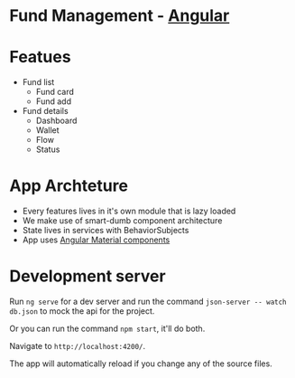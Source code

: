 # Fund Management - [Angular](https://angular.io)

# Featues
- Fund list
  - Fund card
  - Fund add
- Fund details
  - Dashboard
  - Wallet
  - Flow
  - Status

# App Archteture

- Every features lives in it's own module that is lazy loaded
- We make use of smart-dumb component architecture
- State lives in services with BehaviorSubjects
- App uses [Angular Material components](https://material.angular.io)

# Development server

Run `ng serve` for a dev server and run the command `json-server -- watch db.json` to mock the api for the project. 

Or you can run the command `npm start`, it'll do both.

Navigate to `http://localhost:4200/`.

The app will automatically reload if you change any of the source files.


